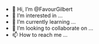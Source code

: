 - 👋 Hi, I’m @FavourGilbert
- 👀 I’m interested in ...
- 🌱 I’m currently learning ...
- 💞️ I’m looking to collaborate on ...
- 📫 How to reach me ...

<!---
FavourGilbert/FavourGilbert is a ✨ special ✨ repository because its `README.md` (this file) appears on your GitHub profile.
You can click the Preview link to take a look at your changes.
--->
